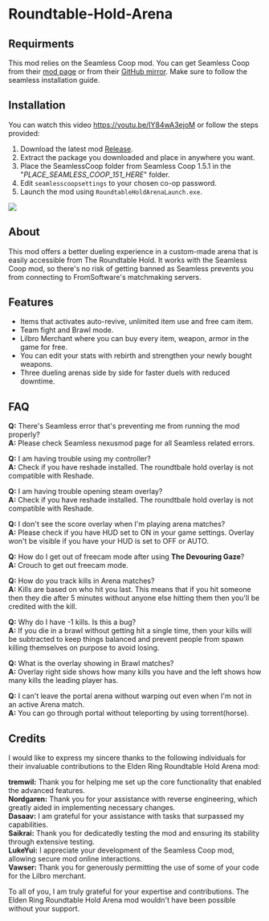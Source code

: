 # Roundtable-Hold-Arena

## Requirments
This mod relies on the Seamless Coop mod. You can get Seamless Coop from their [mod page](https://www.nexusmods.com/eldenring/mods/510) or from their [GitHub mirror](https://github.com/LukeYui/EldenRingSeamlessCoopRelease/releases). Make sure to follow the seamless installation guide.

## Installation
You can watch this video https://youtu.be/IY84wA3ejoM or follow the steps provided:
1. Download the latest mod [Release](https://github.com/ClayAmore/Roundtable-Hold-Arena/releases).
2. Extract the package you downloaded and place in anywhere you want.
3. Place the SeamlessCoop folder from Seamless Coop 1.5.1 in the "_PLACE_SEAMLESS_COOP_151_HERE_" folder.
4. Edit `seamlesscoopsettings` to your chosen co-op password.
5. Launch the mod using `RoundtableHoldArenaLaunch.exe`.

<img src="https://staticdelivery.nexusmods.com/mods/4333/images/headers/3402_1685284742.jpg"/>

## About
This mod offers a better dueling experience in a custom-made arena that is easily accessible from The Roundtable Hold. It works with the Seamless Coop mod, so there's no risk of getting banned as Seamless prevents you from connecting to FromSoftware's matchmaking servers.

## Features
* Items that activates auto-revive, unlimited item use and free cam item.
* Team fight and Brawl mode.
* Lilbro Merchant where you can buy every item, weapon, armor in the game for free.
* You can edit your stats with rebirth and strengthen your newly bought weapons.
* Three dueling arenas side by side for faster duels with reduced downtime.

## FAQ
**Q:** There's Seamless error that's preventing me from running the mod properly?<br/>
**A:** Please check Seamless nexusmod page for all Seamless related errors.

**Q:** I am having trouble using my controller?<br/>
**A:** Check if you have reshade installed. The roundtbale hold overlay is not compatible with Reshade.

**Q:** I am having trouble opening steam overlay?<br/>
**A:** Check if you have reshade installed. The roundtbale hold overlay is not compatible with Reshade.

**Q:** I don't see the score overlay when I'm playing arena matches?<br/>
**A:** Please check if you have HUD set to ON in your game settings. Overlay won't be visible if you have your HUD is set to OFF or AUTO.

**Q:** How do I get out of freecam mode after using **The Devouring Gaze**?<br/>
**A:** Crouch to get out freecam mode.

**Q:** How do you track kills in Arena matches?<br/>
**A:** Kills are based on who hit you last. This means that if you hit someone then they die after 5 minutes without anyone else hitting them then you'll be credited with the kill.

**Q:** Why do I have -1 kills. Is this a bug?<br/>
**A:** If you die in a brawl without getting hit a single time, then your kills will be subtracted to keep things balanced and prevent people from spawn killing themselves on purpose to avoid losing.

**Q:** What is the overlay showing in Brawl matches?<br/>
**A:** Overlay right side shows how many kills you have and the left shows how many kills the leading player has.

**Q:** I can't leave the portal arena without warping out even when I'm not in an active Arena match. <br/>
**A:** You can go through portal without teleporting by using torrent(horse). 

## Credits
I would like to express my sincere thanks to the following individuals for their invaluable contributions to the Elden Ring Roundtable Hold Arena mod:

**tremwil:** Thank you for helping me set up the core functionality that enabled the advanced features.<br/>
**Nordgaren:** Thank you for your assistance with reverse engineering, which greatly aided in implementing necessary changes.<br/>
**Dasaav:** I am grateful for your assistance with tasks that surpassed my capabilities.<br/>
**Saikrai:** Thank you for dedicatedly testing the mod and ensuring its stability through extensive testing.<br/>
**LukeYui:** I appreciate your development of the Seamless Coop mod, allowing secure mod online interactions.<br/>
**Vawser:** Thank you for generously permitting the use of some of your code for the Lilbro merchant.<br/>

To all of you, I am truly grateful for your expertise and contributions. The Elden Ring Roundtable Hold Arena mod wouldn't have been possible without your support.
